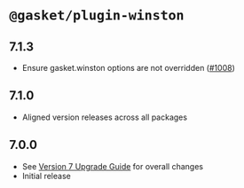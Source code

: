 # `@gasket/plugin-winston`

## 7.1.3

- Ensure gasket.winston options are not overridden ([#1008])

## 7.1.0

- Aligned version releases across all packages

## 7.0.0

- See [Version 7 Upgrade Guide] for overall changes
- Initial release

[Version 7 Upgrade Guide]: /docs/upgrade-to-7.md
[#1008]: https://github.com/godaddy/gasket/pull/1008
